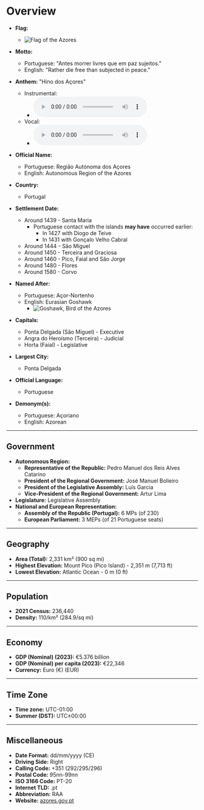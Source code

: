# Overview

- **Flag:**

  - <img src="/azores-wiki/img/azores-flag.png" alt="Flag of the Azores" class="small-img"/>

- **Motto:**

  - Portuguese: "Antes morrer livres que em paz sujeitos."
  - English: "Rather die free than subjected in peace."

- **Anthem:** "Hino dos Açores"

  - Instrumental:
    - <audio controls src="/azores-wiki/audio/hino-instrumental.mp3"></audio>
  - Vocal:
    - <audio controls src="/azores-wiki/audio/hino-cantado.mp3"></audio>

- **Official Name:**

  - Portuguese: Região Autónoma dos Açores
  - English: Autonomous Region of the Azores

- **Country:**

  - Portugal

- **Settlement Date:**

  - Around 1439 - Santa Maria
    - Portuguese contact with the islands **may have** occurred earlier:
      - In 1427 with Diogo de Teive
      - In 1431 with Gonçalo Velho Cabral
  - Around 1444 - São Miguel
  - Around 1450 - Terceira and Graciosa
  - Around 1460 - Pico, Faial and São Jorge
  - Around 1480 - Flores
  - Around 1580 - Corvo

- **Named After:**

  - Portuguese: Açor-Nortenho
  - English: Eurasian Goshawk
    - <img src="/azores-wiki/img/azores-bird.png" alt="Goshawk, Bird of the Azores" class="small-img"/>

- **Capitals:**

  - Ponta Delgada (São Miguel) - Executive
  - Angra do Heroísmo (Terceira) - Judicial
  - Horta (Faial) - Legislative

- **Largest City:**

  - Ponta Delgada

- **Official Language:**

  - Portuguese

- **Demonym(s):**
  - Portuguese: Açoriano
  - English: Azorean

---

## Government

- **Autonomous Region:**
  - **Representative of the Republic:** Pedro Manuel dos Reis Alves Catarino
  - **President of the Regional Government:** José Manuel Bolieiro
  - **President of the Legislative Assembly:** Luís Garcia
  - **Vice-President of the Regional Government:** Artur Lima
- **Legislature:** Legislative Assembly
- **National and European Representation:**
  - **Assembly of the Republic (Portugal):** 6 MPs (of 230)
  - **European Parliament:** 3 MEPs (of 21 Portuguese seats)

---

## Geography

- **Area (Total):** 2,331 km² (900 sq mi)
- **Highest Elevation:** Mount Pico (Pico Island) - 2,351 m (7,713 ft)
- **Lowest Elevation:** Atlantic Ocean - 0 m (0 ft)

---

## Population

- **2021 Census:** 236,440
- **Density:** 110/km² (284.9/sq mi)

---

## Economy

- **GDP (Nominal) (2023):** €5.376 billion
- **GDP (Nominal) per capita (2023):** €22,346
- **Currency:** Euro (€) (EUR)

---

## Time Zone

- **Time zone:** UTC-01:00
- **Summer (DST):** UTC±00:00

---

## Miscellaneous

- **Date Format:** dd/mm/yyyy (CE)
- **Driving Side:** Right
- **Calling Code:** +351 (292/295/296)
- **Postal Code:** 95nn-99nn
- **ISO 3166 Code:** PT-20
- **Internet TLD:** .pt
- **Abbreviation:** RAA
- **Website:** [azores.gov.pt](https://azores.gov.pt/)
